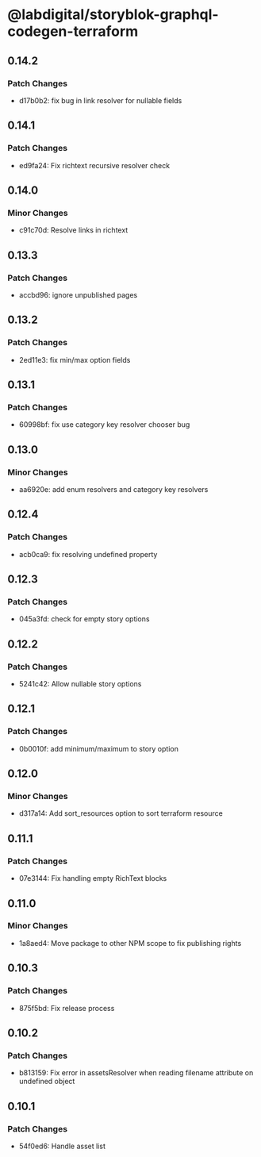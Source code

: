 # @labdigital/storyblok-graphql-codegen-terraform

## 0.14.2

### Patch Changes

- d17b0b2: fix bug in link resolver for nullable fields

## 0.14.1

### Patch Changes

- ed9fa24: Fix richtext recursive resolver check

## 0.14.0

### Minor Changes

- c91c70d: Resolve links in richtext

## 0.13.3

### Patch Changes

- accbd96: ignore unpublished pages

## 0.13.2

### Patch Changes

- 2ed11e3: fix min/max option fields

## 0.13.1

### Patch Changes

- 60998bf: fix use category key resolver chooser bug

## 0.13.0

### Minor Changes

- aa6920e: add enum resolvers and category key resolvers

## 0.12.4

### Patch Changes

- acb0ca9: fix resolving undefined property

## 0.12.3

### Patch Changes

- 045a3fd: check for empty story options

## 0.12.2

### Patch Changes

- 5241c42: Allow nullable story options

## 0.12.1

### Patch Changes

- 0b0010f: add minimum/maximum to story option

## 0.12.0

### Minor Changes

- d317a14: Add sort_resources option to sort terraform resource

## 0.11.1

### Patch Changes

- 07e3144: Fix handling empty RichText blocks

## 0.11.0

### Minor Changes

- 1a8aed4: Move package to other NPM scope to fix publishing rights

## 0.10.3

### Patch Changes

- 875f5bd: Fix release process

## 0.10.2

### Patch Changes

- b813159: Fix error in assetsResolver when reading filename attribute on undefined object

## 0.10.1

### Patch Changes

- 54f0ed6: Handle asset list
